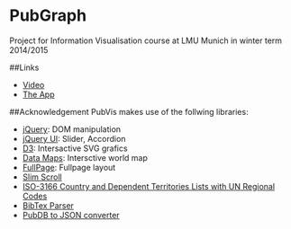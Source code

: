 # PubGraph
Project for Information Visualisation course at LMU Munich in winter term 2014/2015

##Links
- [Video](http://jqueryui.com/)
- [The App](http://jqueryui.com/)

##Acknowledgement
PubVis makes use of the follwing libraries:
- [jQuery](http://jquery.com/): DOM manipulation
- [jQuery UI](http://jqueryui.com/): Slider, Accordion
- [D3](http://d3js.org/): Intersactive SVG grafics
- [Data Maps](http://datamaps.github.io/): Intersctive world map
- [FullPage](https://github.com/alvarotrigo/fullPage.js): Fullpage layout
- [Slim Scroll](http://rocha.la/jQuery-slimScroll)
- [ISO-3166 Country and Dependent Territories Lists with UN Regional Codes](https://github.com/lukes/ISO-3166-Countries-with-Regional-Codes)
- [BibTex Parser](https://github.com/mikolalysenko/bibtex-parser)
- [PubDB to JSON converter](https://github.com/wilkoer/pubdb_to_json_converter/)

